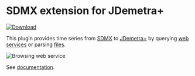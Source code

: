 # SDMX extension for JDemetra+

[![Download](https://img.shields.io/github/release/nbbrd/jdemetra-dotstat.svg)](https://github.com/nbbrd/jdemetra-dotstat/releases/latest)

This plugin provides time series from [SDMX](https://sdmx.org/) to [JDemetra+](https://github.com/jdemetra/jdemetra-app) by querying [web services](https://github.com/nbbrd/jdemetra-dotstat/wiki/Supported-web-services) or parsing [files](https://github.com/nbbrd/jdemetra-dotstat/wiki/Supported-file-formats).

![Browsing web service](https://github.com/nbbrd/jdemetra-dotstat/wiki/assets/browse_web_service.gif)

See [documentation](https://github.com/nbbrd/jdemetra-dotstat/wiki).
